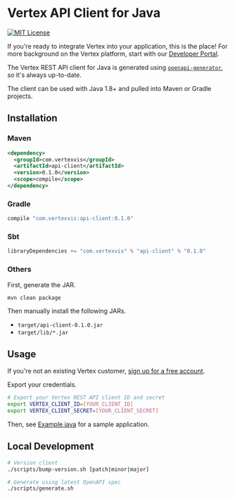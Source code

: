 # Vertex API Client for Java

[![MIT License](https://img.shields.io/github/license/vertexvis/vertex-api-client-java)](https://github.com/Vertexvis/vertex-api-client-java/blob/main/LICENSE)

If you're ready to integrate Vertex into your application, this is the place! For more background on the Vertex platform, start with our [Developer Portal](https://developer.vertexvis.com/).

The Vertex REST API client for Java is generated using [`openapi-generator`](https://github.com/OpenAPITools/openapi-generator), so it's always up-to-date.

The client can be used with Java 1.8+ and pulled into Maven or Gradle projects.

## Installation

### Maven

```xml
<dependency>
  <groupId>com.vertexvis</groupId>
  <artifactId>api-client</artifactId>
  <version>0.1.0</version>
  <scope>compile</scope>
</dependency>
```

### Gradle

```groovy
compile "com.vertexvis:api-client:0.1.0"
```

### Sbt

```sbt
libraryDependencies += "com.vertexvis" % "api-client" % "0.1.0"
```

### Others

First, generate the JAR.

```shell
mvn clean package
```

Then manually install the following JARs.

- `target/api-client-0.1.0.jar`
- `target/lib/*.jar`

## Usage

If you're not an existing Vertex customer, [sign up for a free account](https://aws.amazon.com/marketplace/pp/B08PP264Z1?stl=true).

Export your credentials.

```bash
# Export your Vertex REST API client ID and secret
export VERTEX_CLIENT_ID=[YOUR_CLIENT_ID]
export VERTEX_CLIENT_SECRET=[YOUR_CLIENT_SECRET]
```

Then, see [Example.java](./src/main/java/com/vertexvis/Example.java) for a sample application.

## Local Development

```bash
# Version client
./scripts/bump-version.sh [patch|minor|major]

# Generate using latest OpenAPI spec
./scripts/generate.sh
```
